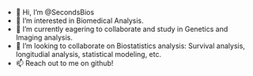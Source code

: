 - 👋 Hi, I’m @SecondsBios
- 👀 I’m interested in Biomedical Analysis.
- 🌱 I’m currently eagering to collaborate and study in Genetics and Imaging analysis.
- 💞️ I’m looking to collaborate on Biostatistics analysis: Survival analysis, longitudial analysis, statistical modeling, etc.
- 📫 Reach out to me on github!

<!---
SecondsBios/SecondsBios is a ✨ special ✨ repository because its `README.md` (this file) appears on your GitHub profile.
You can click the Preview link to take a look at your changes.
--->
